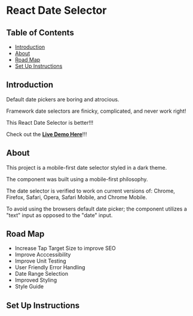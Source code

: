 <h1>React Date Selector</h1>

<h2>Table of Contents</h2>
<ul>
<li><a href='#introduction'>Introduction</a></li>
<li><a href='#about'>About</a></li>
<li><a href='#road-map'>Road Map</a></li>
<!-- <li><a href='style-guide'>Style Guide</a></li> -->
<li><a href='#set-up'>Set Up Instructions</a></li>
</ul>

<h2 id='introduction'>Introduction</h2>
<p>Default date pickers are boring and atrocious.</p>
<p>Framework date selectors are finicky, complicated, and never work right!</p>
<p>This React Date Selector is better!!!</p>

<p>Check out the <a href='https://heardman.github.io/react-date-selector/'><strong>Live Demo Here</a></strong>!!!</p>

<h2 id='about'>About</h2>
<p>This project is a mobile-first date selector styled in a dark theme.</p>
<p>The component was built using a mobile-first philosophy.</p>
<p>The date selector is verified to work on current versions of: Chrome, Firefox, Safari, Opera, Safari Mobile, and Chrome Mobile.</p>

<p>To avoid using the browsers default date picker; the component utilizes a "text" input as opposed to the "date" input.</p>

<h2 id='road-map'>Road Map</h2>

<ul>
  <li>Increase Tap Target Size to improve SEO</li>
  <li>Improve Acccessibility</li>
  <li>Improve Unit Testing</li>
  <li>User Friendly Error Handling</li>
  <li>Date Range Selection</li>
  <li>Improved Styling</li>
  <li>Style Guide</li>
</ul>

<!-- <h2 id='style-guide'>Style Guide</h2> -->

<h2 id='set-up'>Set Up Instructions</h2>
